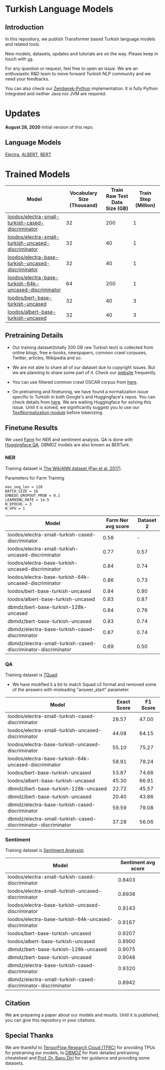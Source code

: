 # Turkish Language Models

## Introduction

In this repository, we publish Transformer based Turkish language models and related tools.

New models, datasets, updates and tutorials are on the way. Please keep in touch with [us](https://www.loodos.com.tr/).

For any question or request, feel free to open an issue.
We are an enthusiastic R&D team to move forward Turkish NLP community and we need your feedbacks.

You can also check our [Zemberek-Python](https://github.com/Loodos/zemberek-python) implementation. It is fully Python integrated and
neither Java nor JVM are required. 

# Updates

**August 28, 2020** Initial version of this repo.


## Language Models

[Electra](https://github.com/google-research/electra), [ALBERT](https://github.com/google-research/ALBERT), [BERT](https://github.com/google-research/bert)

# Trained Models

|         Model                     | Vocabulary Size (Thousand) | Train Raw Text Data Size (GB) |     Train Step (Million)   |
|-----------------------------------|-----------------|----------------------|-------------------------------------|
|[loodos/electra-small-turkish-cased-discriminator](https://github.com/Loodos/transformers/tree/master/model_cards/loodos/electra-small-turkish-cased-discriminator)       | 32              | 200                  | 1                                   | 
|[loodos/electra-small-turkish-uncased-discriminator](https://github.com/Loodos/transformers/tree/master/model_cards/loodos/electra-small-turkish-uncased-discriminator)      | 32              | 40                   | 1                                   | 
|[loodos/electra-base-turkish-uncased-discriminator](https://github.com/Loodos/transformers/tree/master/model_cards/loodos/electra-base-turkish-uncased)     | 32              | 40                   | 1                                   | 
|[loodos/electra-base-turkish-64k-uncased-discriminator](https://github.com/Loodos/transformers/tree/master/model_cards/loodos/electra-base-turkish-64k-uncased-discriminator)   | 64              | 200                  | 1                                   | 
|[loodos/bert-base-turkish-uncased](https://github.com/Loodos/transformers/tree/master/model_cards/loodos/bert-base-turkish-uncased)          | 32              | 40                   | 3                                   |
|[loodos/albert-base-turkish-uncased](https://github.com/Loodos/transformers/tree/master/model_cards/loodos/albert-base-turkish-uncased)       | 32              | 40                   | 3                                   |


## Pretraining Details

* Our training dataset(totally 200 GB raw Turkish text) is collected from online blogs, free e-books, newspapers, common crawl corpuses, Twitter, articles, Wikipedia and so.

* We are not able to share all of our dataset due to copyright issues.
But we are planning to share some part of it. Check our [website](https://www.loodos.com.tr/) frequently.

* You can use filtered common crawl OSCAR corpus from [here](https://oscar-corpus.com/).

* On pretraining and finetuning, we have found a normalization issue specific to Turkish in both Google's and Huggingface's repos.
You can check details from [here](https://github.com/huggingface/transformers/issues/6680).
We are waiting Huggingface for solving this issue. Until it is solved, we significantly suggest you to use our [TextNormalization module](https://github.com/Loodos/turkish-language-models/blob/master/text_normalization.py) before tokenizing.

## Finetune Results

We used [Farm](https://github.com/deepset-ai/FARM) for NER and sentiment analysis.
QA is done with [Huggingface QA](https://github.com/huggingface/transformers/tree/master/examples/question-answering).
DBMDZ models are also known as BERTurk.

### NER

Training dataset is [The WikiANN dataset (Pan et al. 2017)](https://www.aclweb.org/anthology/P17-1178.pdf).

Parameters for Farm Training
```
max_seq_len = 128
BATCH_SIZE = 16
EMBEDS_DROPOUT_PROB = 0.1
LEARNING_RATE = 1e-5
N_EPOCHS = 3
N_GPU = 1
```

| Model                                                | Farm Ner avg score | Dataset 2 |
|------------------------------------------------------|--------------------|-----------|
| loodos/electra-small-turkish-cased-discriminator                          | 0.58               | -         |
| loodos/electra-small-turkish-uncased-discriminator                        | 0.77               | 0.57      |
| loodos/electra-base-turkish-uncased-discriminator                         | 0.84               | 0.74      |
| loodos/electra-base-turkish-64k-uncased-discriminator                     | 0.86               | 0.73      |
| loodos/bert-base-turkish-uncased                            | 0.84               | 0.90      |
| loodos/albert-base-turkish-uncased                          | 0.83               | 0.87      |
| dbmdz/bert-base-turkish-128k-uncased                 | 0.84               | 0.76      |
| dbmdz/bert-base-turkish-uncased                      | 0.83               | 0.74      |
| dbmdz/electra-base-turkish-cased-discriminator       | 0.87               | 0.74      |
| dbmdz/electra-small-turkish-cased-discriminator-discriminator      | 0.69               | 0.50      |



### QA

Training dataset is [TQuad](https://github.com/TQuad/turkish-nlp-qa-dataset).
 
* We have modified it a bit to match Squad v2 format and removed some of the answers with misleading "answer_start" parameter.

| Model                                                       | Exact Score | F1 Score |
|-------------------------------------------------------------|-------------|----------|
| loodos/electra-small-turkish-cased-discriminator                                 | 28.57       | 47.00    |
| loodos/electra-small-turkish-uncased-discriminator                               | 44.08       | 64.15    |
| loodos/electra-base-turkish-uncased-discriminator                                | 55.10       | 75.27    |
| loodos/electra-base-turkish-64k-uncased-discriminator                            | 58.91       | 78.24    |
| loodos/bert-base-turkish-uncased                                   | 53.87       | 74.66    |
| loodos/albert-base-turkish-uncased                                 | 45.30       | 66.91    |
| dbmdz/bert-base-turkish-128k-uncased                        | 22.72       | 45.57    |
| dbmdz/bert-base-turkish-uncased                             | 20.40       | 43.86    |
| dbmdz/electra-base-turkish-cased-discriminator              | 59.59       | 79.08    |
| dbmdz/electra-small-turkish-cased-discriminator-discriminator             | 37.28       | 56.06    |


### Sentiment

Training dataset is [Sentiment Analysist](https://github.com/merveyapnaz/Sentiment-Analysist).

|                     Model                                 | Sentiment avg score |
|-----------------------------------------------------------|---------------------|
| loodos/electra-small-turkish-cased-discriminator                               | 0.8403              |
| loodos/electra-small-turkish-uncased-discriminator                             | 0.8938              |
| loodos/electra-base-turkish-uncased-discriminator                              | 0.9143              |
| loodos/electra-base-turkish-64k-uncased-discriminator                          | 0.9167              |
| loodos/bert-base-turkish-uncased                                 | 0.9207              |
| loodos/albert-base-turkish-uncased                               | 0.8900              |
| dbmdz/bert-base-turkish-128k-uncased                      | 0.9075              |
| dbmdz/bert-base-turkish-uncased                           | 0.9048              |
| dbmdz/electra-base-turkish-cased-discriminator            | 0.9320              |
| dbmdz/electra-small-turkish-cased-discriminator-discriminator           | 0.8942              |


## Citation

We are preparing a paper about our models and results. Until it is published, you can give this repository in your citations.

## Special Thanks

We are thankful to [TensorFlow Research Cloud (TFRC)](https://www.tensorflow.org/tfrc) for providing TPUs for pretraining our models,
to [DBMDZ](https://github.com/stefan-it/turkish-bert) for their detailed pretraining cheatsheet and [Prof. Dr. Banu Diri](https://avesis.yildiz.edu.tr/diri) for  her guidance and providing some datasets. 
